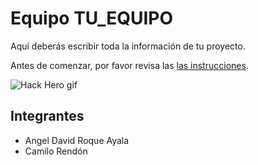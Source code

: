 # Equipo TU_EQUIPO

Aquí deberás escribir toda la información de tu proyecto.

Antes de comenzar, por favor revisa las [las instrucciones](INSTRUCTIONS.md).

![Hack Hero gif](https://media.giphy.com/media/IbHp2s31XVjCyfGZ5L/giphy.gif)

## Integrantes
- Angel David Roque Ayala
- Camilo Rendón

